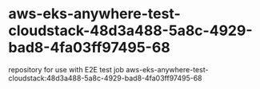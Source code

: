 # aws-eks-anywhere-test-cloudstack-48d3a488-5a8c-4929-bad8-4fa03ff97495-68
repository for use with E2E test job aws-eks-anywhere-test-cloudstack:48d3a488-5a8c-4929-bad8-4fa03ff97495-68
